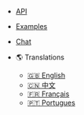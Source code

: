 <!-- markdownlint-disable MD041 -->

- [API](api-reference.md)
- [Examples](examples.md)
- [Chat](chat-room.md)

- :earth_americas: Translations
  - [🇬🇧 English](/ ":ignore")
  - [🇨🇳 中文](/i18n/zh-CN ":ignore")
  - [🇫🇷 Français](/i18n/fr-FR ":ignore")
  - [🇵🇹 Portugues](/i18n/pt-PT ":ignore")
